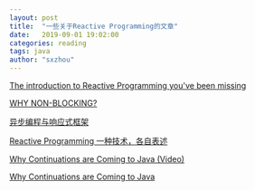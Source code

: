 ```yaml
---
layout: post
title:  "一些关于Reactive Programming的文章"
date:   2019-09-01 19:02:00
categories: reading
tags: java
author: "sxzhou"
---    
```


[The introduction to Reactive Programming you've been missing](https://gist.github.com/staltz/868e7e9bc2a7b8c1f754)  

[WHY NON-BLOCKING?](https://techblog.bozho.net/why-non-blocking/)  

[异步编程与响应式框架](http://blog.zhaojie.me/2010/09/async-programming-and-reactive-framework.html)  

[Reactive Programming 一种技术，各自表述](https://yq.aliyun.com/articles/617709)  

[Why Continuations are Coming to Java
(Video)](https://www.youtube.com/watch?v=9vupFNsND6o)  

[Why Continuations are Coming to Java](https://www.infoq.com/presentations/continuations-java/)